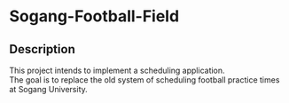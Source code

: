 # Sogang-Football-Field

## Description

This project intends to implement a scheduling application. 
<BR>
The goal is to replace the old system of scheduling football practice times at Sogang University.
